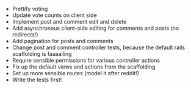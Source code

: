 * Prettify voting
* Update vote counts on client side
* Implement post and comment edit and delete
* Add asynchronous client-side editing for comments and posts (no redirects!)
* Add pagination for posts and comments
* Change post and comment controller tests, because the default rails scaffolding is faaaailing
* Require sensible permissions for various controller actions
* Fix up the default views and actions from the scaffolding
* Set up more sensible routes (model it after reddit!)
* Write the tests first!
